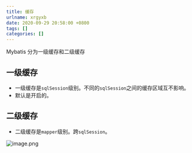 ```yaml
---
title: 缓存
urlname: xrgyxb
date: 2020-09-29 20:58:00 +0800
tags: []
categories: []
---
```


Mybatis 分为一级缓存和二级缓存

## 一级缓存

- 一级缓存是`sqlSession`级别。不同的`sqlSession`之间的缓存区域互不影响。
- 默认是开启的。

## 二级缓存

- 二级缓存是`mapper`级别。跨`sqlSession`。

![image.png](https://cdn.nlark.com/yuque/0/2020/png/328252/1601387786364-abf9ba04-d87b-438f-9824-5a1c91fc78ba.png#align=left&display=inline&height=224&margin=%5Bobject%20Object%5D&name=image.png&originHeight=448&originWidth=1282&size=54829&status=done&style=none&width=641)
